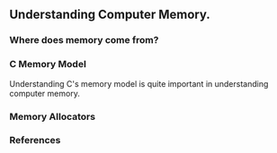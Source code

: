 ## Understanding Computer Memory.

### Where does memory come from?

### C Memory Model
Understanding C's memory model is quite important in understanding computer memory.

### Memory Allocators

### References
